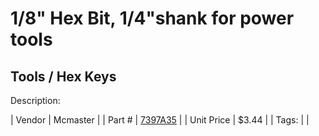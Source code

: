 # 1/8" Hex Bit, 1/4"shank for power tools
## Tools / Hex Keys
Description: 	 

| Vendor | Mcmaster | 
| Part # | [7397A35](https://www.mcmaster.com/#7397A35) | 
| Unit Price | $3.44 | 
| Tags: |  | 
